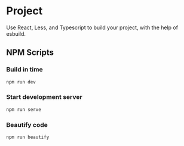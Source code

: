# Project
Use React, Less, and Typescript to build your project, with the help of esbuild.

## NPM Scripts
### Build in time
```sh
npm run dev
```

### Start development server
```sh
npm run serve
```

### Beautify code
```sh
npm run beautify
```
